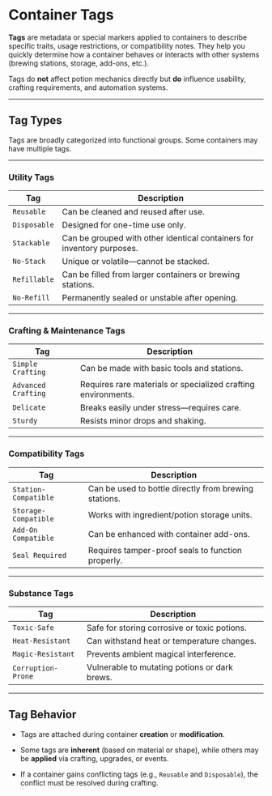 # Container Tags

**Tags** are metadata or special markers applied to containers to describe specific traits, usage restrictions, or compatibility notes. They help you quickly determine how a container behaves or interacts with other systems (brewing stations, storage, add-ons, etc.).

Tags do **not** affect potion mechanics directly but **do** influence usability, crafting requirements, and automation systems.

---

##  Tag Types

Tags are broadly categorized into functional groups. Some containers may have multiple tags.

---

###  Utility Tags

| Tag          | Description                                                            |
| ------------ | ---------------------------------------------------------------------- |
| `Reusable`   | Can be cleaned and reused after use.                                   |
| `Disposable` | Designed for one-time use only.                                        |
| `Stackable`  | Can be grouped with other identical containers for inventory purposes. |
| `No-Stack`   | Unique or volatile—cannot be stacked.                                  |
| `Refillable` | Can be filled from larger containers or brewing stations.              |
| `No-Refill`  | Permanently sealed or unstable after opening.                          |

---
### Crafting & Maintenance Tags

|Tag|Description|
|---|---|
|`Simple Crafting`|Can be made with basic tools and stations.|
|`Advanced Crafting`|Requires rare materials or specialized crafting environments.|
|`Delicate`|Breaks easily under stress—requires care.|
|`Sturdy`|Resists minor drops and shaking.|

---
### Compatibility Tags

|Tag|Description|
|---|---|
|`Station-Compatible`|Can be used to bottle directly from brewing stations.|
|`Storage-Compatible`|Works with ingredient/potion storage units.|
|`Add-On Compatible`|Can be enhanced with container add-ons.|
|`Seal Required`|Requires tamper-proof seals to function properly.|

---
### Substance Tags

|Tag|Description|
|---|---|
|`Toxic-Safe`|Safe for storing corrosive or toxic potions.|
|`Heat-Resistant`|Can withstand heat or temperature changes.|
|`Magic-Resistant`|Prevents ambient magical interference.|
|`Corruption-Prone`|Vulnerable to mutating potions or dark brews.|

---
## Tag Behavior

- Tags are attached during container **creation** or **modification**.
    
- Some tags are **inherent** (based on material or shape), while others may be **applied** via crafting, upgrades, or events.
    
- If a container gains conflicting tags (e.g., `Reusable` and `Disposable`), the conflict must be resolved during crafting.